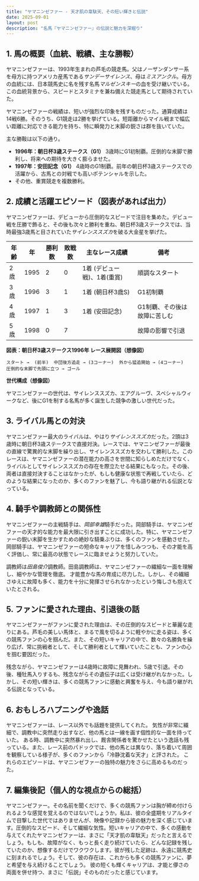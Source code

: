 ```yaml
---
title: "ヤマニンゼファー - 天才肌の韋駄天、その短い輝きと伝説"
date: 2025-09-01
layout: post
description: "名馬『ヤマニンゼファー』の伝説と魅力を深堀り"
---
```


## 1. 馬の概要（血統、戦績、主な勝鞍）

ヤマニンゼファーは、1993年生まれの芦毛の競走馬。父はノーザンダンサー系を母方に持つアメリカ産馬である*サンデーサイレンス*、母は*ミスアンクル*。母方の血統には、日本競馬史に名を残す名馬*マルゼンスキー*の血を受け継いでいる。この血統背景から、スピードとスタミナを兼ね備えた競走馬として期待されていた。

ヤマニンゼファーの戦績は、短いが強烈な印象を残すものだった。通算成績は14戦6勝。そのうち、G1競走は2勝を挙げている。短距離からマイル戦まで幅広い距離に対応できる能力を持ち、特に瞬発力と末脚の鋭さは群を抜いていた。

主な勝鞍は以下の通り。

* **1996年：朝日杯3歳ステークス（G1）**  3歳時にG1初制覇。圧倒的な末脚で勝利し、将来への期待を大きく膨らませた。
* **1997年：安田記念（G1）**  4歳時のG1制覇。前年の朝日杯3歳ステークスでの活躍から、古馬との対戦でも高いポテンシャルを示した。
* その他、重賞競走を複数勝利。


## 2. 成績と活躍エピソード（図表があれば出力）

ヤマニンゼファーは、デビューから圧倒的なスピードで注目を集めた。デビュー戦を圧勝で飾ると、その後も次々と勝利を重ね、朝日杯3歳ステークスでは、当時最強3歳馬と目されていた*サイレンススズカ*を破る大金星を挙げた。

| 年齢 | 年 | 勝利数 | 敗戦数 | 主なレース成績 | 備考 |
|---|---|---|---|---|---|
| 2歳 | 1995 | 2 | 0 | 1着 (デビュー戦)、1着(重賞) | 順調なスタート |
| 3歳 | 1996 | 3 | 1 | 1着 (朝日杯3歳S) | G1初制覇 |
| 4歳 | 1997 | 1 | 3 | 1着 (安田記念) | G1制覇、その後は故障に苦しむ |
| 5歳 | 1998 | 0 | 7 |  | 故障の影響で引退 |


**図表：朝日杯3歳ステークス1996年 レース展開図（想像図）**

```
スタート →  (前半)  中団後方追走 → (3コーナー)  外から猛追開始 → (4コーナー)  圧倒的な末脚で先頭に立つ → ゴール
```

**世代構成（想像図）**

ヤマニンゼファーの世代は、サイレンススズカ、エアグルーヴ、スペシャルウィークなど、後にG1を制する名馬が多く誕生した競争の激しい世代だった。


## 3. ライバル馬との対決

ヤマニンゼファー最大のライバルは、やはり*サイレンススズカ*だった。2頭は3歳時に朝日杯3歳ステークスで直接対決。レースでは、ヤマニンゼファーが最後の直線で驚異的な末脚を繰り出し、サイレンススズカを交わして勝利した。このレースは、ヤマニンゼファーの潜在能力の高さを世間に知らしめただけでなく、ライバルとしてサイレンススズカの存在を際立たせる結果にもなった。その後、両者は直接対決することはなかったが、もしも健康な状態で再戦していたら、どのような結果になったのか、多くのファンを魅了し、今も語り継がれる伝説となっている。


## 4. 騎手や調教師との関係性

ヤマニンゼファーの主戦騎手は、*岡部幸雄*騎手だった。岡部騎手は、ヤマニンゼファーの天才的な能力を最大限に引き出すことに成功した。特に、ヤマニンゼファーの鋭い末脚を生かすための絶妙な騎乗ぶりは、多くのファンを感動させた。岡部騎手は、ヤマニンゼファーの短命なキャリアを惜しみつつも、その才能を高く評価し、常に最高の状態でレースに臨ませようと努力していた。

調教師は*田島俊介*調教師。田島調教師は、ヤマニンゼファーの繊細な一面を理解し、細やかな管理を徹底。  才能豊かな馬の育成に尽力した。しかし、その繊細さゆえに故障も多く、能力を十分に発揮させられなかったという悔しさも抱えていたとされる。


## 5. ファンに愛された理由、引退後の話

ヤマニンゼファーがファンに愛された理由は、その圧倒的なスピードと華麗な走りにある。芦毛の美しい馬体と、まるで風を切るように軽やかに走る姿は、多くの競馬ファンの心を掴んだ。また、その短いキャリアの中で、数々の名勝負を繰り広げ、常に挑戦者として、そして勝利者として輝いていたことも、ファンの心を掴む要因だった。

残念ながら、ヤマニンゼファーは4歳時に故障に見舞われ、5歳で引退。その後、種牡馬入りするも、残念ながらその遺伝子は広くは受け継がれなかった。しかし、その短い輝きは、多くの競馬ファンに感動と興奮を与え、今も語り継がれる伝説となっている。


## 6. おもしろハプニングや逸話

ヤマニンゼファーは、レース以外でも話題を提供してくれた。  気性が非常に繊細で、調教中に突然走り出すなど、他の馬とは一線を画す個性的な一面を持っていた。  ある時、調教中に突然暴れ出し、厩舎関係者を驚かせたという逸話も残っている。また、レース前のパドックでは、他の馬とは異なり、落ち着いて周囲を観察している様子が、多くのファンから「冷静沈着な天才」と評された。  これらのエピソードは、ヤマニンゼファーの独特の魅力をさらに高めるものだった。


## 7. 編集後記（個人的な視点からの総括）

ヤマニンゼファー。その名前を聞くだけで、多くの競馬ファンは胸が締め付けられるような感覚を覚えるのではないでしょうか。私は、彼の全盛期をリアルタイムで目撃した世代ではありませんが、映像や記録から彼の魅力を深く感じています。圧倒的なスピード、そして繊細な気性。短いキャリアの中で、多くの感動を与えてくれたヤマニンゼファーは、まさに「天才肌の韋駄天」だったと言えるでしょう。もしも、故障がなく、もっと長く走り続けていたら、どんな記録を残していたのか、想像するだけでワクワクします。彼が残した足跡は、永遠に競馬史に刻まれるでしょう。そして、彼の存在は、これからも多くの競馬ファンに、夢と希望を与え続けることでしょう。  彼の短くも輝くキャリアは、才能と儚さの両面を併せ持つ、まさに「伝説」そのものだったと感じています。
